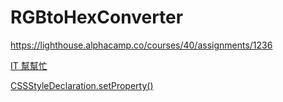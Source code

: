 # RGBtoHexConverter

https://lighthouse.alphacamp.co/courses/40/assignments/1236

[IT 幫幫忙](https://ithelp.ithome.com.tw/articles/10279641)

[CSSStyleDeclaration.setProperty()](https://developer.mozilla.org/en-US/docs/Web/API/CSSStyleDeclaration/setProperty)
